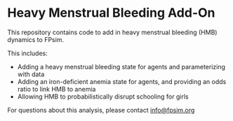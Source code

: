 # Heavy Menstrual Bleeding Add-On
This repository contains code to add in heavy menstrual bleeding (HMB) dynamics to FPsim. 

This includes:
- Adding a heavy menstrual bleeding state for agents and parameterizing with data
- Adding an iron-deficient anemia state for agents, and providing an odds ratio to link HMB to anemia
- Allowing HMB to probabilistically disrupt schooling for girls

For questions about this analysis, please contact info@fpsim.org
